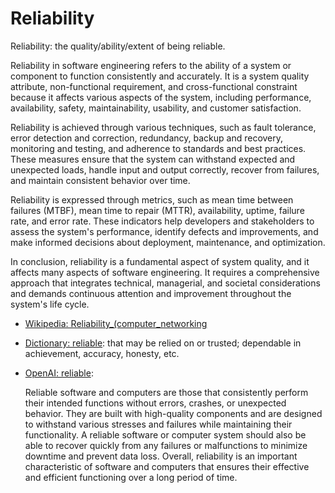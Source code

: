 # Reliability

Reliability: the quality/ability/extent of being reliable.

<div data-chatgpt-prompt="explain reliability (system quality attribute, cross-functional constraint, non-functional requirement)">Reliability in software engineering refers to the ability of a system or component to function consistently and accurately. It is a system quality attribute, non-functional requirement, and cross-functional constraint because it affects various aspects of the system, including performance, availability, safety, maintainability, usability, and customer satisfaction.

Reliability is achieved through various techniques, such as fault tolerance, error detection and correction, redundancy, backup and recovery, monitoring and testing, and adherence to standards and best practices. These measures ensure that the system can withstand expected and unexpected loads, handle input and output correctly, recover from failures, and maintain consistent behavior over time.

Reliability is expressed through metrics, such as mean time between failures (MTBF), mean time to repair (MTTR), availability, uptime, failure rate, and error rate. These indicators help developers and stakeholders to assess the system's performance, identify defects and improvements, and make informed decisions about deployment, maintenance, and optimization.

In conclusion, reliability is a fundamental aspect of system quality, and it affects many aspects of software engineering. It requires a comprehensive approach that integrates technical, managerial, and societal considerations and demands continuous attention and improvement throughout the system's life cycle.</div>

* [Wikipedia: Reliability_(computer_networking](https://wikipedia.org/wiki/Reliability_(computer_networking))

* [Dictionary: reliable](https://www.dictionary.com/browse/reliable): that may be relied on or trusted; dependable in achievement, accuracy, honesty, etc.

* [OpenAI: reliable](https:://openai.com): <div data-chatgpt-prompt="define reliable (computers and software)">Reliable software and computers are those that consistently perform their intended functions without errors, crashes, or unexpected behavior. They are built with high-quality components and are designed to withstand various stresses and failures while maintaining their functionality. A reliable software or computer system should also be able to recover quickly from any failures or malfunctions to minimize downtime and prevent data loss. Overall, reliability is an important characteristic of software and computers that ensures their effective and efficient functioning over a long period of time.</div>
